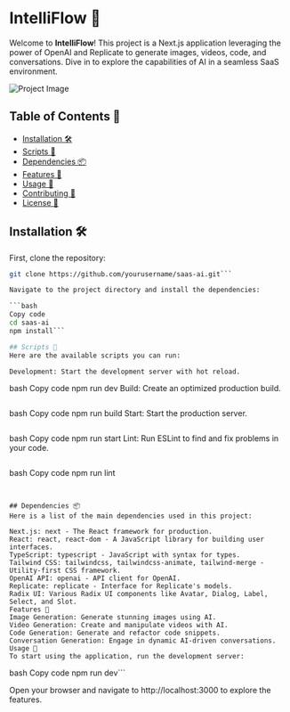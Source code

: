 # IntelliFlow 🚀

Welcome to **IntelliFlow**! This project is a Next.js application leveraging the power of OpenAI and Replicate to generate images, videos, code, and conversations. Dive in to explore the capabilities of AI in a seamless SaaS environment.

![Project Image](image-url-placeholder)

## Table of Contents 📑

- [Installation 🛠️](#installation-%F0%9F%9B%A0%EF%B8%8F)
- [Scripts 📜](#scripts-%F0%9F%93%9C)
- [Dependencies 📦](#dependencies-%F0%9F%93%A6)
- [Features 🌟](#features-%F0%9F%8C%9F)
- [Usage 📖](#usage-%F0%9F%93%96)
- [Contributing 🤝](#contributing-%F0%9F%A4%9D)
- [License 📄](#license-%F0%9F%93%84)

## Installation 🛠️

First, clone the repository:

```bash
git clone https://github.com/yourusername/saas-ai.git```

Navigate to the project directory and install the dependencies:

```bash
Copy code
cd saas-ai
npm install```

## Scripts 📜
Here are the available scripts you can run:

Development: Start the development server with hot reload.

```
bash
Copy code
npm run dev
Build: Create an optimized production build.
```
```
bash
Copy code
npm run build
Start: Start the production server.
```
```
bash
Copy code
npm run start
Lint: Run ESLint to find and fix problems in your code.
```
```
bash
Copy code
npm run lint
```


## Dependencies 📦
Here is a list of the main dependencies used in this project:

Next.js: next - The React framework for production.
React: react, react-dom - A JavaScript library for building user interfaces.
TypeScript: typescript - JavaScript with syntax for types.
Tailwind CSS: tailwindcss, tailwindcss-animate, tailwind-merge - Utility-first CSS framework.
OpenAI API: openai - API client for OpenAI.
Replicate: replicate - Interface for Replicate's models.
Radix UI: Various Radix UI components like Avatar, Dialog, Label, Select, and Slot.
Features 🌟
Image Generation: Generate stunning images using AI.
Video Generation: Create and manipulate videos with AI.
Code Generation: Generate and refactor code snippets.
Conversation Generation: Engage in dynamic AI-driven conversations.
Usage 📖
To start using the application, run the development server:

```
bash
Copy code
npm run dev```

Open your browser and navigate to http://localhost:3000 to explore the features.
